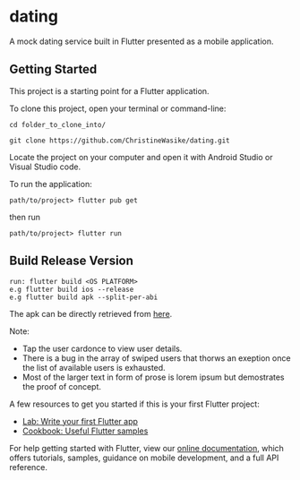 # dating

A mock dating service built in Flutter presented as a mobile application.

## Getting Started

This project is a starting point for a Flutter application.

To clone this project, open your terminal or command-line:

```
cd folder_to_clone_into/
```

```
git clone https://github.com/ChristineWasike/dating.git
```

Locate the project on your computer and open it with Android Studio or Visual Studio code.

To run the application:
```
path/to/project> flutter pub get
```

then run
```
path/to/project> flutter run
```

## Build Release Version
```
run: flutter build <OS PLATFORM> 
e.g flutter build ios --release
e.g flutter build apk --split-per-abi
```

The apk can be directly retrieved from [here](https://drive.google.com/drive/folders/1BwQJ9pyiHNjXu5JzZ6Q9RY6TXR0289fS?usp=sharing).


Note:
- Tap the user cardonce to view user details.
- There is a bug in the array of swiped users that thorws an exeption once the list of available users is exhausted.
- Most of the larger text in form of prose is lorem ipsum but demostrates the proof of concept.

A few resources to get you started if this is your first Flutter project:

- [Lab: Write your first Flutter app](https://flutter.dev/docs/get-started/codelab)
- [Cookbook: Useful Flutter samples](https://flutter.dev/docs/cookbook)

For help getting started with Flutter, view our
[online documentation](https://flutter.dev/docs), which offers tutorials,
samples, guidance on mobile development, and a full API reference.
